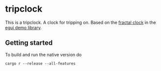 # tripclock


This is a tripclock.  A clock for tripping on.  Based on the [fractal clock](https://emilk.github.io/egui/index.html#clock) in the [egui demo library](https://github.com/emilk/egui/egui_demo_lib).

## Getting started
To build and run the native version do 

`cargo r --release --all-features`

